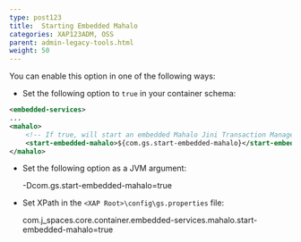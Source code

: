 ```yaml
---
type: post123
title:  Starting Embedded Mahalo
categories: XAP123ADM, OSS
parent: admin-legacy-tools.html
weight: 50
---
```


You can enable this option in one of the following ways:

- Set the following option to `true` in your container schema:


```xml
<embedded-services>
...
<mahalo>
	<!-- If true, will start an embedded Mahalo Jini Transaction Manager. Default value: false -->
    <start-embedded-mahalo>${com.gs.start-embedded-mahalo}</start-embedded-mahalo>
</mahalo>
```

- Set the following option as a JVM argument:

    -Dcom.gs.start-embedded-mahalo=true

- Set XPath in the `<XAP Root>\config\gs.properties` file:

    com.j_spaces.core.container.embedded-services.mahalo.start-embedded-mahalo=true

